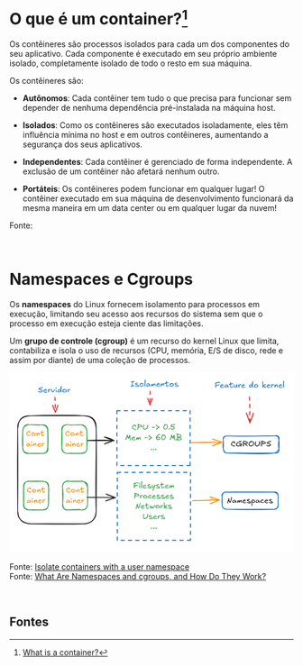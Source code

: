 # O que é um container?[^1]

Os contêineres são processos isolados para cada um dos componentes do seu aplicativo. Cada componente é executado em seu próprio ambiente isolado, completamente isolado de todo o resto em sua máquina.

Os contêineres são:

- **Autônomos**: Cada contêiner tem tudo o que precisa para funcionar sem depender de nenhuma dependência pré-instalada na máquina host.

- **Isolados**: Como os contêineres são executados isoladamente, eles têm influência mínima no host e em outros contêineres, aumentando a segurança dos seus aplicativos.

- **Independentes**: Cada contêiner é gerenciado de forma independente. A exclusão de um contêiner não afetará nenhum outro.

- **Portáteis**: Os contêineres podem funcionar em qualquer lugar! O contêiner executado em sua máquina de desenvolvimento funcionará da mesma maneira em um data center ou em qualquer lugar da nuvem!
    
Fonte: 


<br>

# Namespaces e Cgroups

Os **namespaces** do Linux fornecem isolamento para processos em execução, limitando seu acesso aos recursos do sistema sem que o processo em execução esteja ciente das limitações.

Um **grupo de controle (cgroup)** é um recurso do kernel Linux que limita, contabiliza e isola o uso de recursos (CPU, memória, E/S de disco, rede e assim por diante) de uma coleção de processos.

![Image sobre container, recursos isolados e features dos kernel](Namespace_Cgroup.png)

Fonte: [Isolate containers with a user namespace](https://docs.docker.com/engine/security/userns-remap/)   
Fonte: [What Are Namespaces and cgroups, and How Do They Work?](https://blog.nginx.org/blog/what-are-namespaces-cgroups-how-do-they-work)


<br>

## Fontes
[^1]: [What is a container?](https://docs.docker.com/get-started/docker-concepts/the-basics/what-is-a-container/)
